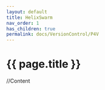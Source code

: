 ```yaml
---
layout: default
title: HelixSwarm
nav_order: 1
has_children: true
permalink: docs/VersionControl/P4V
---
```


{{ page.title }}
======================

//Content